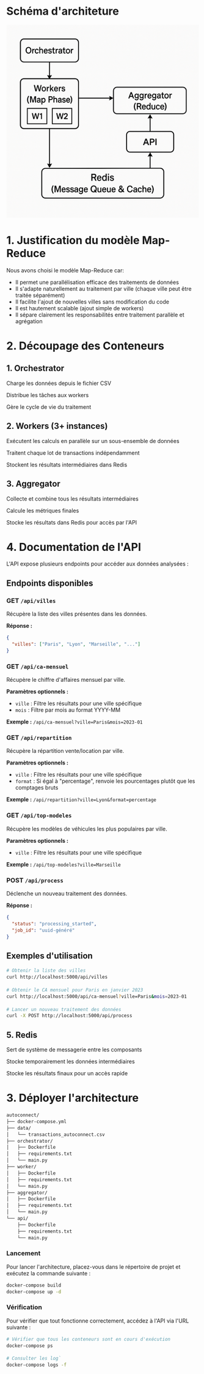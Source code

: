 # Schéma d'architeture 

![Schéma d'architecture du projet](https://github.com/ChineDmitri/Projet_parallelisme_M2_AL_2025/blob/main/schema_archi.png?raw=true)


# 1. Justification du modèle Map-Reduce

Nous avons choisi le modèle Map-Reduce car:

- Il permet une parallélisation efficace des traitements de données
- Il s'adapte naturellement au traitement par ville (chaque ville peut être traitée séparément)
- Il facilite l'ajout de nouvelles villes sans modification du code
- Il est hautement scalable (ajout simple de workers)
- Il sépare clairement les responsabilités entre traitement parallèle et agrégation


# 2. Découpage des Conteneurs

## 1. Orchestrator

Charge les données depuis le fichier CSV

Distribue les tâches aux workers

Gère le cycle de vie du traitement


## 2. Workers (3+ instances)

Exécutent les calculs en parallèle sur un sous-ensemble de données

Traitent chaque lot de transactions indépendamment

Stockent les résultats intermédiaires dans Redis


## 3. Aggregator

Collecte et combine tous les résultats intermédiaires

Calcule les métriques finales

Stocke les résultats dans Redis pour accès par l'API


# 4. Documentation de l'API

L'API expose plusieurs endpoints pour accéder aux données analysées :

## Endpoints disponibles

### GET `/api/villes`

Récupère la liste des villes présentes dans les données.

**Réponse :**
```json
{
  "villes": ["Paris", "Lyon", "Marseille", "..."]
}
```

### GET `/api/ca-mensuel`

Récupère le chiffre d'affaires mensuel par ville.

**Paramètres optionnels :**
- `ville` : Filtre les résultats pour une ville spécifique
- `mois` : Filtre par mois au format YYYY-MM

**Exemple :** `/api/ca-mensuel?ville=Paris&mois=2023-01`

### GET `/api/repartition`

Récupère la répartition vente/location par ville.

**Paramètres optionnels :**
- `ville` : Filtre les résultats pour une ville spécifique
- `format` : Si égal à "percentage", renvoie les pourcentages plutôt que les comptages bruts

**Exemple :** `/api/repartition?ville=Lyon&format=percentage`

### GET `/api/top-modeles`

Récupère les modèles de véhicules les plus populaires par ville.

**Paramètres optionnels :**
- `ville` : Filtre les résultats pour une ville spécifique

**Exemple :** `/api/top-modeles?ville=Marseille`

### POST `/api/process`

Déclenche un nouveau traitement des données.

**Réponse :**
```json
{
  "status": "processing_started",
  "job_id": "uuid-généré"
}
```

## Exemples d'utilisation

```bash
# Obtenir la liste des villes
curl http://localhost:5000/api/villes

# Obtenir le CA mensuel pour Paris en janvier 2023
curl http://localhost:5000/api/ca-mensuel?ville=Paris&mois=2023-01

# Lancer un nouveau traitement des données
curl -X POST http://localhost:5000/api/process
```


## 5. Redis

Sert de système de messagerie entre les composants

Stocke temporairement les données intermédiaires

Stocke les résultats finaux pour un accès rapide



# 3. Déployer l'architecture

```bash
autoconnect/
├── docker-compose.yml
├── data/
│   └── transactions_autoconnect.csv
├── orchestrator/
│   ├── Dockerfile
│   ├── requirements.txt
│   └── main.py
├── worker/
│   ├── Dockerfile
│   ├── requirements.txt
│   └── main.py
├── aggregator/
│   ├── Dockerfile
│   ├── requirements.txt
│   └── main.py
└── api/
    ├── Dockerfile
    ├── requirements.txt
    └── main.py
```

### Lancement

Pour lancer l'architecture, placez-vous dans le répertoire de projet et exécutez la commande suivante :

```bash
docker-compose build
docker-compose up -d
```

### Vérification

Pour vérifier que tout fonctionne correctement, accédez à l'API via l'URL suivante :

```bash 
# Vérifier que tous les conteneurs sont en cours d'exécution
docker-compose ps

# Consulter les log`
docker-compose logs -f
```
